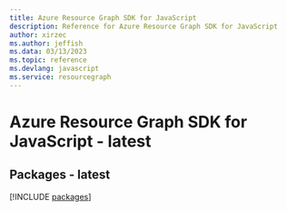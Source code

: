 ```yaml
---
title: Azure Resource Graph SDK for JavaScript
description: Reference for Azure Resource Graph SDK for JavaScript
author: xirzec
ms.author: jeffish
ms.data: 03/13/2023
ms.topic: reference
ms.devlang: javascript
ms.service: resourcegraph
---
```

# Azure Resource Graph SDK for JavaScript - latest
## Packages - latest
[!INCLUDE [packages](resource-graph-index.md)]